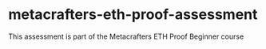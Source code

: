 # metacrafters-eth-proof-assessment
This assessment is part of the Metacrafters ETH Proof Beginner course 
